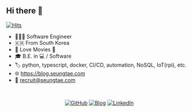 ## Hi there 👋

[![Hits](https://hits.seeyoufarm.com/api/count/incr/badge.svg?url=https%3A%2F%2Fgithub.com%2Fkstash&count_bg=%2379C83D&title_bg=%23555555&icon=&icon_color=%23E7E7E7&title=hits&edge_flat=false)](https://hits.seeyoufarm.com)

- 👨🏻‍💻 Software Engineer
- 🇰🇷 From South Korea
- 🥰 Love Movies 🍿
- 🎓 B.E. in 💻 / Software
- 🏷 python, typescript, docker, CI/CD, automation, NoSQL, IoT(rpi), etc. 
- 🌐 https://blog.seungtae.com
- 💼 recruit@seungtae.com

<br />
<p align="center">
  <a href="https://github.com/kstash"><img src="https://img.shields.io/github/followers/kstash.svg?label=GitHub&style=social" alt="GitHub" /></a>
  <a href="https://blog.seungtae.com"><img src="https://img.shields.io/badge/blog-blog.seungtae.com-202020.svg" alt="Blog" /></a>
  <a href="https://kr.linkedin.com/in/seungtaekim1996"><img src="https://img.shields.io/badge/LinkedIn-kstash-0077b5.svg?style=flat&logo=linkedin" alt="LinkedIn" /></a>
</p>
